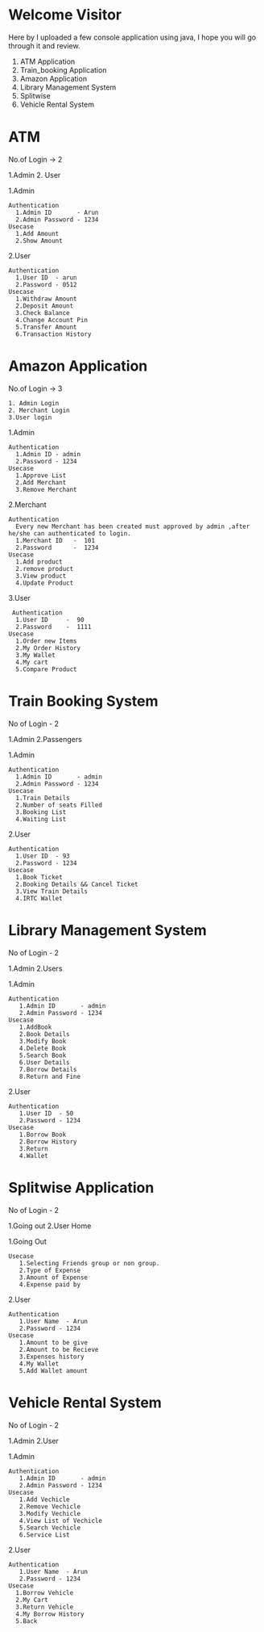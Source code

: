 # Welcome Visitor 

Here by I uploaded a few console application using java, I hope you will go through it and review.
1. ATM Application
2. Train_booking Application
3. Amazon Application
4. Library Management System
5. Splitwise
6. Vehicle Rental System

# ATM
 No.of Login -> 2
 
   1.Admin 
   2. User 

  1.Admin 
  
    Authentication 
      1.Admin ID       - Arun
      2.Admin Password - 1234
    Usecase 
      1.Add Amount 
      2.Show Amount
      
  2.User
  
    Authentication
      1.User ID  - arun
      2.Password - 0512
    Usecase
      1.Withdraw Amount
      2.Deposit Amount
      3.Check Balance
      4.Change Account Pin
      5.Transfer Amount
      6.Transaction History

# Amazon Application

  No.of Login -> 3
  
    1. Admin Login 
    2. Merchant Login
    3.User login 
    
  1.Admin
  
    Authentication 
      1.Admin ID - admin
      2.Password - 1234
    Usecase 
      1.Approve List
      2.Add Merchant
      3.Remove Merchant
  
  2.Merchant
    
    Authentication 
      Every new Merchant has been created must approved by admin ,after he/she can authenticated to login.
      1.Merchant ID   -  101
      2.Password      -  1234
    Usecase 
      1.Add product
      2.remove product
      3.View product
      4.Update Product
   
   3.User
     
     Authentication 
      1.User ID     -  90
      2.Password    -  1111
    Usecase 
      1.Order new Items 
      2.My Order History
      3.My Wallet       
      4.My cart
      5.Compare Product
  
 # Train Booking System
  
  No of Login - 2
  
   1.Admin
   2.Passengers
   
   
   1.Admin 
  
    Authentication 
      1.Admin ID       - admin
      2.Admin Password - 1234
    Usecase 
      1.Train Details
      2.Number of seats Filled
      3.Booking List
      4.Waiting List
      
  2.User
  
    Authentication
      1.User ID  - 93
      2.Password - 1234
    Usecase
      1.Book Ticket
      2.Booking Details && Cancel Ticket
      3.View Train Details
      4.IRTC Wallet
      
  # Library Management System
  
  No of Login - 2
  
   1.Admin
   2.Users
   
   
   1.Admin 
  
    Authentication 
       1.Admin ID       - admin
       2.Admin Password - 1234
    Usecase 
       1.AddBook
       2.Book Details
       3.Modify Book
       4.Delete Book
       5.Search Book
       6.User Details
       7.Borrow Details
       8.Return and Fine
      
  2.User
  
    Authentication
       1.User ID  - 50
       2.Password - 1234
    Usecase
       1.Borrow Book      
       2.Borrow History   
       3.Return
       4.Wallet
 

# Splitwise Application
  
  No of Login - 2
  
   1.Going out
   2.User Home
   
   
   1.Going Out

    Usecase 
       1.Selecting Friends group or non group.
       2.Type of Expense
       3.Amount of Expense
       4.Expense paid by
      
  2.User
  
    Authentication
       1.User Name  - Arun
       2.Password - 1234
    Usecase
       1.Amount to be give
       2.Amount to be Recieve
       3.Expenses history
       4.My Wallet
       5.Add Wallet amount
       
       
# Vehicle Rental System
  
  No of Login - 2
  
   1.Admin
   2.User
   
  1.Admin 
  
    Authentication 
       1.Admin ID       - admin
       2.Admin Password - 1234
    Usecase 
       1.Add Vechicle
       2.Remove Vechicle
       3.Modify Vechicle
       4.View List of Vechicle
       5.Search Vechicle
       6.Service List
       
   2.User
  
    Authentication
       1.User Name  - Arun
       2.Password - 1234
    Usecase
      1.Borrow Vehicle   
      2.My Cart
      3.Return Vehicle   
      4.My Borrow History
      5.Back
   
 
